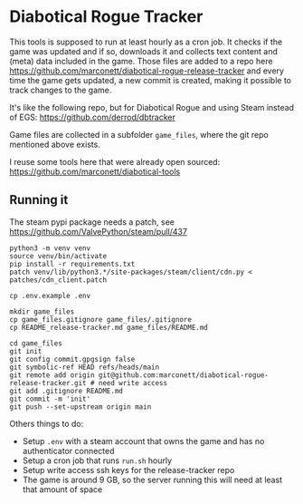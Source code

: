 # Diabotical Rogue Tracker

This tools is supposed to run at least hourly as a cron job. It checks if the game was updated and if so, downloads it and collects text content and (meta) data included in the game.
Those files are added to a repo here https://github.com/marconett/diabotical-rogue-release-tracker and every time the game gets updated, a new commit is created, making it possible to track changes to the game.

It's like the following repo, but for Diabotical Rogue and using Steam instead of EGS: https://github.com/derrod/dbtracker

Game files are collected in a subfolder `game_files`, where the git repo mentioned above exists.

I reuse some tools here that were already open sourced: https://github.com/marconett/diabotical-tools

## Running it

The steam pypi package needs a patch, see https://github.com/ValvePython/steam/pull/437

```
python3 -m venv venv
source venv/bin/activate
pip install -r requirements.txt
patch venv/lib/python3.*/site-packages/steam/client/cdn.py < patches/cdn_client.patch

cp .env.example .env

mkdir game_files
cp game_files.gitignore game_files/.gitignore
cp README_release-tracker.md game_files/README.md

cd game_files
git init
git config commit.gpgsign false
git symbolic-ref HEAD refs/heads/main
git remote add origin git@github.com:marconett/diabotical-rogue-release-tracker.git # need write access
git add .gitignore README.md
git commit -m 'init'
git push --set-upstream origin main
```

Others things to do:
- Setup `.env` with a steam account that owns the game and has no authenticator connected
- Setup a cron job that runs `run.sh` hourly
- Setup write access ssh keys for the release-tracker repo
- The game is around 9 GB, so the server running this will need at least that amount of space